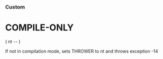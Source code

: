 ### Custom

# COMPILE-ONLY
 
 ( nt -- )
 
 If not in compilation mode, sets THROWER to nt and throws exception -14
 